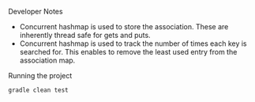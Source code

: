Developer Notes

* Concurrent hashmap is used to store the association. These are inherently thread safe for gets and puts.
* Concurrent hashmap is used to track the number of times each key is searched for. This enables to remove the least used entry from the association map.

Running the project

 ``` gradle clean test ```